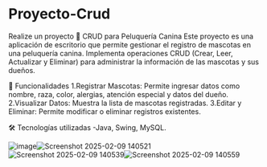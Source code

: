 # Proyecto-Crud
Realize un proyecto 
🐶 CRUD para Peluquería Canina
Este proyecto es una aplicación de escritorio que permite gestionar el registro de mascotas en una peluquería canina. Implementa operaciones CRUD (Crear, Leer, Actualizar y Eliminar) para administrar la información de las mascotas y sus dueños.

🚀 Funcionalidades
1.Registrar Mascotas: Permite ingresar datos como nombre, raza, color, alergias, atención especial y datos del dueño.
2.Visualizar Datos: Muestra la lista de mascotas registradas.
3.Editar y Eliminar: Permite modificar o eliminar registros existentes.

🛠 Tecnologías utilizadas
-Java, Swing, MySQL.

![image](https://github.com/user-attachments/assets/abcffdd4-8ed8-462e-9d87-287d169ca542)![Screenshot 2025-02-09 140521](https://github.com/user-attachments/assets/09eaa516-cde7-4f9e-b892-f09445b201ce)![Screenshot 2025-02-09 140539](https://github.com/user-attachments/assets/51d58a76-ffd9-45fd-82c3-1636ac1997a1)![Screenshot 2025-02-09 140559](https://github.com/user-attachments/assets/bea98990-a1af-49bb-843b-c13cc22c64d7)





